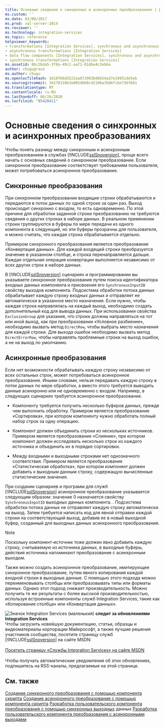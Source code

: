 ```yaml
---
title: Основные сведения о синхронных и асинхронных преобразованиях | Документы Майкрософт
ms.custom: ''
ms.date: 03/09/2017
ms.prod: sql-server-2014
ms.reviewer: ''
ms.technology: integration-services
ms.topic: reference
helpviewer_keywords:
- transformations [Integration Services], synchronous and asynchronous
- asynchronous transformations [Integration Services]
- data flow components [Integration Services], synchronous and asynchronous
- synchronous transformations [Integration Services]
ms.assetid: 0bc2bda5-3f8a-49c2-aaf1-01dbe4c3ebba
author: chugugrace
ms.author: chugu
ms.openlocfilehash: 3d18f66d3522aa072993bd602dad7e19951de5eb
ms.sourcegitcommit: 34278310b3e005d008cd2106a7b86fc6e736f661
ms.translationtype: MT
ms.contentlocale: ru-RU
ms.lasthandoff: 06/26/2020
ms.locfileid: "85420411"
---
```

# <a name="understanding-synchronous-and-asynchronous-transformations"></a>Основные сведения о синхронных и асинхронных преобразованиях
  Чтобы понять разницу между синхронным и асинхронным преобразованием в службах [!INCLUDE[ssISnoversion](../includes/ssisnoversion-md.md)], проще всего начать с основных сведений о синхронном преобразовании. Если синхронное преобразование соответствует требованиям пользователя, может потребоваться асинхронное преобразование.

## <a name="synchronous-transformations"></a>Синхронные преобразования
 При синхронном преобразовании входящие строки обрабатываются и передаются в поток данных по одной строке за один раз. Выход происходит синхронно с входом, то есть одновременно. По этой причине для обработки заданной строки преобразованию не требуются сведения о других строках в наборе данных. В реальном применении строки группируются в буферы по мере передачи из одного компонента в следующий, но эти буферы прозрачны для пользователя, и можно считать, что каждая строка обрабатывается отдельно.

 Примером синхронного преобразования является преобразование «Конвертация данных». Для каждой входящей строки преобразуется значение в указанном столбце, и строка перенаправляется дальше. Каждая отдельная операция конвертации выполняется независимо от всех других строк в наборе данных.

 В [!INCLUDE[ssISnoversion](../includes/ssisnoversion-md.md)] сценариях и программировании вы указываете синхронное преобразование путем поиска идентификатора входных данных компонента и присвоения его `SynchronousInputID` свойству выходов компонента. Подсистема обработки потока данных обрабатывает каждую строку входных данных и отправляет ее автоматически в указанное место назначения. Если нужно, чтобы каждая строка направлялась на каждый выход, необходимо создать дополнительный код для вывода данных. При использовании свойства `ExclusionGroup` для указания, что строки должны направляться на тот или иной выход, как при преобразовании «Условное разбиение», необходимо вызвать метод `DirectRow`, чтобы выбрать место назначения для каждой строки. Для выхода ошибок необходимо вызвать метод `DirectErrorRow`, чтобы направлять проблемные строки на выход ошибок, а не на выход по умолчанию.

## <a name="asynchronous-transformations"></a>Асинхронные преобразования
 Если нет возможности обрабатывать каждую строку независимо от всех остальных строк, может потребоваться асинхронное преобразование. Иными словами, нельзя передавать каждую строку в поток данных по мере обработки, а вместо этого требуется выводить данные асинхронно или не одновременно с входом. Например, в следующих сценариях требуется асинхронное преобразование.

-   Компоненту требуется получить несколько буферов данных, прежде чем выполнить обработку. Примером является преобразование «Сортировка», при котором компоненту нужно обработать полный набор строк за одну операцию.

-   Компонент должен объединить строки из нескольких источников. Примером является преобразование «Слияние», при котором компонент должен исследовать несколько строк из каждого источника и объединить их в порядке сортировки.

-   Между входными и выходными строками нет однозначного соответствия. Примером является преобразование «Статистическая обработка», при котором компонент должен добавить к выходным данным строку, содержащую вычисленные статистические значения.

 При создании сценариев и программ для служб [!INCLUDE[ssISnoversion](../includes/ssisnoversion-md.md)] асинхронное преобразование указывается следующим образом: значение 0 назначается свойству `SynchronousInputID` выходных данных компонента. . Подсистема обработки потока данных не отправляет каждую строку автоматически на выход. Затем требуется написать код для явной отправки каждой строки на соответствующий выход, добавив ее в новый выходной буфер, созданный для выходных данных асинхронного преобразования.

> [!NOTE]
>  Поскольку компонент-источник тоже должен явно добавить каждую строку, считываемую из источника данных, в выходные буферы, действия источника напоминают преобразование с асинхронным выходом.

 Также можно создать асинхронное преобразование, имитирующее синхронное преобразование, путем явного копирования каждой входной строки в выходные данные. С помощью этого подхода можно переименовывать столбцы или преобразовывать типы или форматы данных. Однако этот подход снижает производительность. Можно получить те же результаты с более высокой производительностью, используя встроенные компоненты служб Integration Services, такие как «Копирование столбца» или «Конвертация данных».

![Значок Integration Services (маленький)](media/dts-16.gif "Значок служб Integration Services (маленький)")  **следит за обновлениями Integration Services**<br /> Чтобы загрузить новейшую документацию, статьи, образцы и видеоматериалы корпорации Майкрософт, а также лучшие решения участников сообщества, посетите страницу служб [!INCLUDE[ssISnoversion](../includes/ssisnoversion-md.md)] на сайте MSDN:<br /><br /> [Посетить страницу «Службы Integration Services» на сайте MSDN](https://go.microsoft.com/fwlink/?LinkId=136655)<br /><br /> Чтобы получать автоматические уведомления об этих обновлениях, подпишитесь на RSS-каналы, предлагаемые на этой странице.

## <a name="see-also"></a>См. также
 [Создание синхронного преобразования с помощью компонента скрипта](data-flow/transformations/script-component.md) [Создание асинхронного преобразования с помощью компонента скрипта](extending-packages-scripting-data-flow-script-component-types/creating-an-asynchronous-transformation-with-the-script-component.md) [Разработка пользовательского компонента преобразования с помощью синхронных выходных](extending-packages-custom-objects-data-flow-types/developing-a-custom-transformation-component-with-synchronous-outputs.md) данных [Разработка пользовательского компонента преобразования с асинхронными выходами](extending-packages-custom-objects-data-flow-types/developing-a-custom-transformation-component-with-asynchronous-outputs.md)


